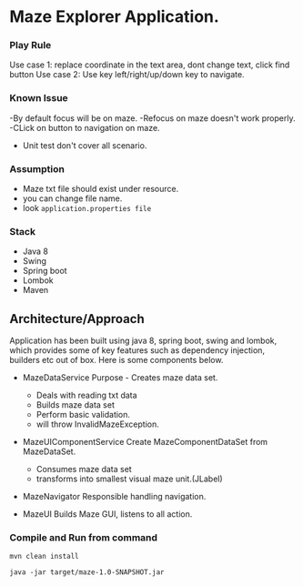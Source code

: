 # Maze Explorer Application.

### Play Rule
Use case 1:
replace coordinate in the text area, dont change text, click find button
Use case 2:
Use key left/right/up/down key to navigate.

### Known Issue
-By default focus will be on maze.
-Refocus on maze doesn't work properly.
-CLick on button to navigation on maze. 
- Unit test don't cover all scenario.

### Assumption
- Maze txt file should exist under resource.
- you can change file name.
- look ```application.properties file```

### Stack
- Java 8
- Swing
- Spring boot
- Lombok
- Maven

## Architecture/Approach

Application has been built using java 8, spring boot, swing and lombok,
which provides some of key features such as dependency injection, builders etc out of box.
Here is some components below.

- MazeDataService
  Purpose - Creates maze data set.
  - Deals with reading txt data
  - Builds maze data set
  - Perform basic validation.
  - will throw InvalidMazeException.
 
- MazeUIComponentService
  Create MazeComponentDataSet from MazeDataSet.
  - Consumes maze data set
  - transforms into smallest visual maze unit.(JLabel)
  
- MazeNavigator
  Responsible handling navigation.
  
- MazeUI
  Builds Maze GUI, listens to all action.

### Compile and Run from command
```mvn clean install```

```java -jar target/maze-1.0-SNAPSHOT.jar```


  
 